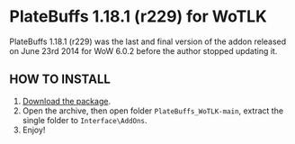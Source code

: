 # PlateBuffs 1.18.1 (r229) for WoTLK

PlateBuffs 1.18.1 (r229) was the last and final version of the addon released on June 23rd 2014 for WoW 6.0.2 before the author stopped updating it.

## HOW TO INSTALL

1. [Download the package](https://github.com/bkader/PlateBuffs_WoTLK/archive/refs/heads/main.zip).
2. Open the archive, then open folder `PlateBuffs_WoTLK-main`, extract the single folder to `Interface\AddOns`.
3. Enjoy!
